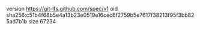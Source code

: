 version https://git-lfs.github.com/spec/v1
oid sha256:c51b4f68b5e4a13b23e0519e16cec6f2759b5e7617f38213f95f3bb825ad7b1b
size 67234

